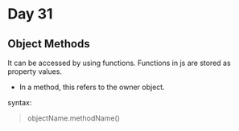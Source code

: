 # Day 31

## Object Methods

It can be accessed by using functions. Functions in js are stored as property values.

+ In a method, this refers to the owner object.

syntax:

> objectName.methodName()